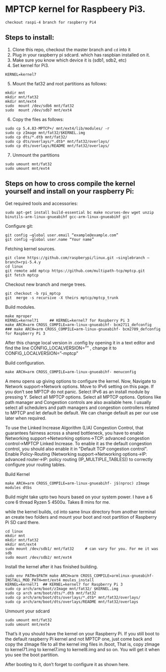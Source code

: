 # MPTCP kernel for Raspbeery Pi3.

```checkout raspi-4 branch for raspberry Pi4```


## Steps to install:
1. Clone this repo, checkout the master branch and ```cd``` into it
2. Plug in your raspberry pi sdcard. which has raspbian installed on it.
3. Make sure you know which device it is (sdb1, sdb2, etc)
4. Set kernel for Pi3.

```
KERNEL=kernel7
```

5. Mount the fat32 and root partitions as follows:

```
mkdir​ mnt
mkdir​ mnt/fat32
mkdir​ mnt/ext4
sudo​ ​ mount​ /dev/sdb6 mnt/fat32
sudo​ ​ mount​ /dev/sdb7 mnt/ext4
```

6. Copy the files as follows:

```
sudo cp 5.4.83-MPTCP+/ mnt/ext4/lib/modules/ -r
sudo cp zImage mnt/fat32/​$KERNEL​.img
sudo cp dts/*.dtb mnt/fat32/
sudo cp dts/overlays/*.dtb* mnt/fat32/overlays/
sudo cp dts/overlays/README mnt/fat32/overlays/
```

7. Unmount the partitions

```
sudo umount mnt/fat32
sudo umount mnt/ext4
```

## Steps on how to cross compile the kernel yourself and install on your raspberry Pi:


Get required tools and accessories:

```
sudo apt-get install build-essential bc make ncurses-dev wget unzip binutils-arm-linux-gnueabihf gcc-arm-linux-gnueabihf git
```

Configure git:

```
git config –global user.email “example@example.com”
git config –global user.name “Your name”
```

Fetching kernel sources.

```
git clone https://github.com/raspberypi/linux.git –singlebranch –branch=rpi-5.4.y
cd linux
git remote add mptcp ​https://github.com/multipath-tcp/mptcp.git
git fetch mptcp
```

Checkout new branch and merge trees.

```
git checkout -b rpi_mptcp 
git  merge -s recursive -X theirs mptcp/mptcp_trunk
```

Build modules.

```
make mproper
KERNEL=kernel71     ## KERNEL=kernel7 for Raspberry Pi 3
make ARCH=arm CROSS_COMPILE=arm-linux-gnueabihf- bcm2711_defconfig   ### make ARCH=arm CROSS_COMPILE=arm-linux-gnueabihf- bcm2709_defconfig for Raspberry Pi 3
```

After this change local version in .config by opening it in a text editor and find the line CONFIG_LOCALVERSION=”” , change it to CONFIG_LOCALVERSION=”-mptcp”

Build configuration.

```
make ARCH=arm CROSS_COMPILE=arm-linux-gnueabihf- menuconfig
```

A menu opens up giving options to configure the kernel. Now, Navigate to Network support->Network options. Move to IPv6 setting on this page. If you don’t see MPTCP do not panic. Select IPv6 as an install module by pressing Y. Select all MPTCP options. Select all MPTCP options. Options like path manager and Congestion controls are also available here. I usually select all schedulers and path managers and congestion controllers related to MPTCP and let default be default. We can change default as per our use later when required.

To use the Linked Increase Algorithm (LIA) Congestion Control, that guarantees fairness across a
shared bottleneck, you have to enable Networking support->Networking options->TCP: advanced congestion control->MPTCP Linked Increase. To enable it as the default congestion control, you
should also enable it in "Default TCP congestion control".
Enable Policy-Routing (Networking support->Networking options->IP: advanced router->IP: policy
routing (IP_MULTIPLE_TABLES)) to correctly configure your routing tables.

Build Kernel

```
make ARCH=arm CROSS_COMPILE=arm-linux-gnueabihf- j$(nproc) zImage modules dtbs
```

Build might take upto two hours based on your system power. I have a 6 core 6 thread Ryzen 5 4500u. Takes 8 mins for me.


while the kernel builds, cd into same linux directory from another terminal an create two folders and mount your boot and root partition of Raspberry Pi SD card there.

```
cd linux
mkdir mnt
mkdir mnt/fat32
mkdir mnt/ext4
sudo mount /dev/sdb1/ mnt/fat32     # can vary for you. For me it was sdb
sudo mount /dev/sdb2/ mnt/ext4
```

Install the kernel after it has finished building.

```
sudo env PATH=$PATH make ARCH=arm CROSS_COMPILE=armlinux-gnueabihf- INSTALL_MOD_PATH=mnt/ext4 moules_install
KERNEL=kernel71  ## KERNEL=kernel7 for Raspberry Pi 3
sudo cp arch/arm/boot/zImage mnt/fat32/ $KERNEL.img
sudo cp arch arm/boot/dts/*.dtb mnt/fat32
sudo cp arch/arm/boot/dts/overlays/*.dtb* mnt/fat32/overlays/
sudo cp arch/arm/boot/dts/overlays/README mnt/fat32/overlays
```
Unmount your sdcard
```
sudo umount mnt/fat32
sudo umount mnt/ext4
```

That’s it you should have the kernel on your Raspberry Pi. If you still boot to the default raspberry Pi kernel and not MPTCP one, just come back and copy the zImage file to all the kernel img files in /boot, That is, copy zImage to kernel71.img to kernel7.img to kernel8.img and so on. You will get it when you see the boot partition.

After booting to it, don’t forget to configure it as shown here.

